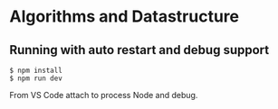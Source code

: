 # Algorithms and Datastructure

## Running with auto restart and debug support

```
$ npm install
$ npm run dev
```

From VS Code attach to process Node and debug.